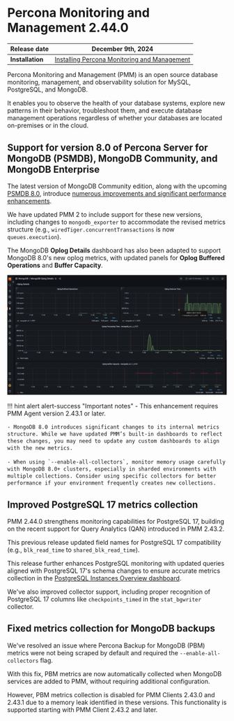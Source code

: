 # Percona Monitoring and Management 2.44.0

| **Release date** | December 9th, 2024                                                                                     |
| -----------------| ----------------------------------------------------------------------------------------------- |
| **Installation** | [Installing Percona Monitoring and Management](../quickstart/index.md) |

Percona Monitoring and Management (PMM) is an open source database monitoring, management, and observability solution for MySQL, PostgreSQL, and MongoDB.

It enables you to observe the health of your database systems, explore new patterns in their behavior, troubleshoot them, and execute database management operations regardless of whether your databases are located on-premises or in the cloud.

## Support for version 8.0 of Percona Server for MongoDB (PSMDB), MongoDB Community, and MongoDB Enterprise

The latest version of MongoDB Community edition, along with the upcoming [PSMDB 8.0](https://www.percona.com/software/mongodb/percona-server-for-mongodb), introduce [numerous improvements and significant performance enhancements](https://www.mongodb.com/docs/manual/release-notes/8.0/).

We have updated PMM 2 to include support for these new versions, including changes to `mongodb_exporter` to accommodate the revised metrics structure (e.g., `wiredTiger.concurrentTransactions` is now `queues.execution`).

The MongoDB **Oplog Details** dashboard has also been adapted to support MongoDB 8.0's new oplog metrics, with updated panels for **Oplog Buffered Operations** and **Buffer Capacity**.

![Updated Oplog Details dashboard](../_images/Oplog_Details.png)

!!! hint alert alert-success "Important notes"
    - This enhancement requires PMM Agent version 2.43.1 or later.

    - MongoDB 8.0 introduces significant changes to its internal metrics structure. While we have updated PMM’s built-in dashboards to reflect these changes, you may need to update any custom dashboards to align with the new metrics.

    - When using `--enable-all-collectors`, monitor memory usage carefully with MongoDB 8.0+ clusters, especially in sharded environments with multiple collections. Consider using specific collectors for better performance if your environment frequently creates new collections.

## Improved PostgreSQL 17 metrics collection

PMM 2.44.0 strengthens monitoring capabilities for PostgreSQL 17, building on the recent support for Query Analytics (QAN) introduced in PMM 2.43.2.

This previous release updated field names for PostgreSQL 17 compatibility (e.g., `blk_read_time` to `shared_blk_read_time`).

This release further enhances PostgreSQL monitoring with updated queries aligned with PostgreSQL 17's schema changes to ensure accurate metrics collection in the [PostgreSQL Instances Overview dashboard](../details/dashboards/dashboard-postgresql-instances-overview.md).

We've also improved collector support, including proper recognition of PostgreSQL 17 columns like `checkpoints_timed` in the `stat_bgwriter` collector.


## Fixed metrics collection for MongoDB backups

We've resolved an issue where Percona Backup for MongoDB (PBM) metrics were not being scraped by default and required the `--enable-all-collectors` flag.

With this fix, PBM metrics are now automatically collected when MongoDB services are added to PMM, without requiring additional configuration.

However, PBM metrics collection is disabled for PMM Clients 2.43.0 and 2.43.1 due to a memory leak identified in these versions. This functionality is supported starting with PMM Client 2.43.2 and later.
